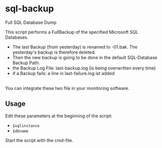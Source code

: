 # sql-backup
Full SQL Database Dump

This script performs a FullBackup of the specified Microsoft SQL Databases.
<br>
  - The last Backup (from yesterday) is renamed to <backupname>-01.bak. The yesterday's backup is therefore deleted.
  - Then the new backup is going to be done in the default SQL-Database Backup Path.
  - the Backup Log File: last-backup.log (is being overwritten every time)
  - if a Backup fails: a line in last-failure.log ist added
 <br>
 You can integrate these two file in your monitoring software.
 <br>

 ## Usage

 Edit these parameters at the beginning of the script:

 - `$sqlinstance`
 - `$dbname`

 Start the script with the cmd-file.

